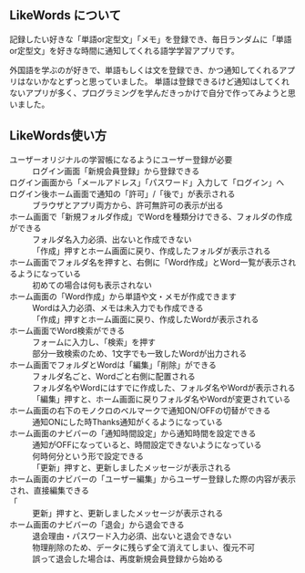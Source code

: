 ## LikeWords について
 記録したい好きな「単語or定型文」「メモ」を登録でき、毎日ランダムに「単語or定型文」を好きな時間に通知してくれる語学学習アプリです。

外国語を学ぶのが好きで、単語もしくは文を登録でき、かつ通知してくれるアプリはないかなとずっと思っていました。
単語は登録できるけど通知はしてくれないアプリが多く、プログラミングを学んだきっかけで自分で作ってみようと思いました。



## LikeWords使い方
<dl>
<dt>ユーザーオリジナルの学習帳になるようにユーザー登録が必要</dt>
    <dd>ログイン画面「新規会員登録」から登録できる</dd>

<dt>ログイン画面から「メールアドレス」「パスワード」入力して「ログイン」へ</dt>

<dt>ログイン後ホーム画面で通知の「許可」/「後で」が表示される</dt>
    <dd>ブラウザとアプリ両方から、許可無許可の表示が出る</dd>

<dt>ホーム画面で「新規フォルダ作成」でWordを種類分けできる、フォルダの作成ができる</dt>
    <dd>フォルダ名入力必須、出ないと作成できない</dd>
    <dd>「作成」押すとホーム画面に戻り、作成したフォルダが表示される</dd>

<dt>ホーム画面でフォルダ名を押すと、右側に「Word作成」とWord一覧が表示されるようになっている</dt>
    <dd>初めての場合は何も表示されない

<dt>ホーム画面の「Word作成」から単語や文・メモが作成できます</dt>
    <dd>Wordは入力必須、メモは未入力でも作成できる
    <dd>「作成」押すとホーム画面に戻り、作成したWordが表示される

<dt>ホーム画面でWord検索ができる</dt>
    <dd>フォームに入力し、「検索」を押す
    <dd>部分一致検索のため、1文字でも一致したWordが出力される

<dt>ホーム画面でフォルダとWordは「編集」「削除」ができる</dt>
    <dd>フォルダ名ごと、Wordごと右側に配置される
    <dd>フォルダ名やWordにはすでに作成した、フォルダ名やWordが表示される
    <dd>「編集」押すと、ホーム画面に戻りフォルダ名やWordが変更されている

<dt>ホーム画面の右下のモノクロのベルマークで通知ON/OFFの切替ができる</dt>
    <dd>通知ONにした時Thanks通知がくるようになっている

<dt>ホーム画面のナビバーの「通知時間設定」から通知時間を設定できる</dt>
    <dd>通知がOFFになっていると、時間設定できないようになっている
    <dd>何時何分という形で設定できる
    <dd>「更新」押すと、更新しましたメッセージが表示される

<dt>ホーム画面のナビバーの「ユーザー編集」からユーザー登録した際の内容が表示され、直接編集できる</dt>
    「<dd>更新」押すと、更新しましたメッセージが表示される

<dt>ホーム画面のナビバーの「退会」から退会できる</dt>
    <dd>退会理由・パスワード入力必須、出ないと退会できない
    <dd>物理削除のため、データに残らず全て消えてしまい、復元不可
    <dd>誤って退会した場合は、再度新規会員登録から始める
</dl>